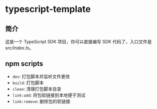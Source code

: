 # typescript-template

## 简介

这是一个 TypeScript SDK 项目，你可以直接编写 SDK 代码了，入口文件是 _src/index.ts_。

## npm scripts

- `dev`: 打包脚本并监听文件更改
- `build`: 打包脚本
- `clean`: 清理打包脚本目录
- `link:add`: 将包软链接到本地便于测试
- `link:remove`: 删除包的软链接

